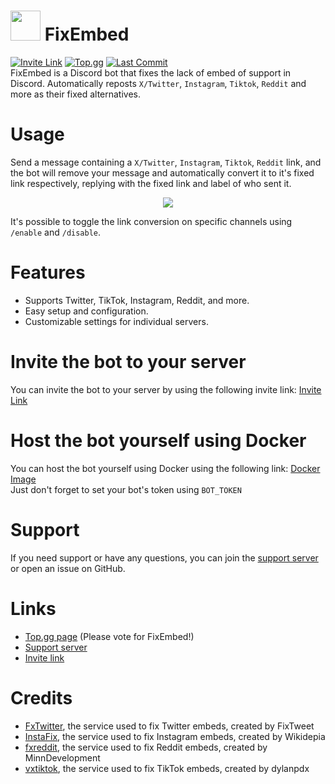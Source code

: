 # <img src="https://raw.githubusercontent.com/kenhendricks00/FixEmbed/main/assets/logo.png" width="48"> FixEmbed
[![Invite Link](https://img.shields.io/static/v1?label=Invite&message=Link&color=blue)](https://discord.com/oauth2/authorize?client_id=1173820242305224764)
[![Top.gg](https://img.shields.io/static/v1?label=Top.gg&message=Vote&color=red)](https://top.gg/bot/1173820242305224764)
[![Last Commit](https://img.shields.io/static/v1?label=Last%20Commit&message=Today&color=green)](https://github.com/kenhendricks00/FixEmbed/commits/main/)
<br>
FixEmbed is a Discord bot that fixes the lack of embed of support in Discord. Automatically reposts <code>X/Twitter</code>, <code>Instagram</code>, <code>Tiktok</code>, <code>Reddit</code> and more as their fixed alternatives.

# Usage
Send a message containing a <code>X/Twitter</code>, <code>Instagram</code>, <code>Tiktok</code>, <code>Reddit</code> link, and the bot will remove your message and automatically convert it to it's fixed link respectively, replying with the fixed link and label of who sent it.
<p align="center">
<img src="https://raw.githubusercontent.com/kenhendricks00/FixEmbedBot/main/assets/header.png">
</p>
It's possible to toggle the link conversion on specific channels using <code>/enable</code> and <code>/disable</code>.

# Features
- Supports Twitter, TikTok, Instagram, Reddit, and more.
- Easy setup and configuration.
- Customizable settings for individual servers.

# Invite the bot to your server
You can invite the bot to your server by using the following invite link: [Invite Link](https://discord.com/oauth2/authorize?client_id=1173820242305224764)

# Host the bot yourself using Docker
You can host the bot yourself using Docker using the following link: [Docker Image](https://hub.docker.com/r/kenhendricks00/fixembed)
<br>
Just don't forget to set your bot's token using <code>BOT_TOKEN</code>

# Support
If you need support or have any questions, you can join the [support server](https://discord.gg/QFxTAmtZdn) or open an issue on GitHub.

# Links
- [Top.gg page](https://top.gg/bot/1173820242305224764) (Please vote for FixEmbed!)
- [Support server](https://discord.gg/QFxTAmtZdn)
- [Invite link](https://discord.com/oauth2/authorize?client_id=1173820242305224764)

# Credits
- [FxTwitter](https://github.com/FixTweet/FxTwitter), the service used to fix Twitter embeds, created by FixTweet
- [InstaFix](https://github.com/Wikidepia/InstaFix), the service used to fix Instagram embeds, created by Wikidepia
- [fxreddit](https://github.com/MinnDevelopment/fxreddit), the service used to fix Reddit embeds, created by MinnDevelopment
- [vxtiktok](https://github.com/dylanpdx/vxtiktok), the service used to fix TikTok embeds, created by dylanpdx
